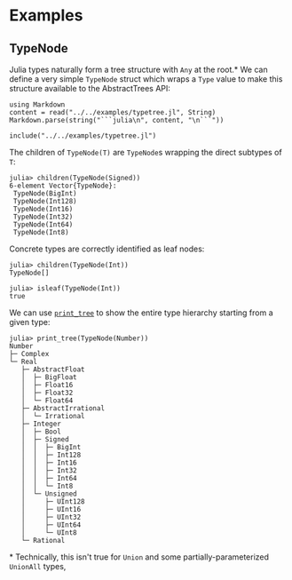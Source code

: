 # Examples

## TypeNode

Julia types naturally form a tree structure with `Any` at the root.\* We can define a very simple
`TypeNode` struct which wraps a `Type` value to make this structure available to the AbstractTrees
API:


```@eval
using Markdown
content = read("../../examples/typetree.jl", String)
Markdown.parse(string("```julia\n", content, "\n```"))
```

```@setup typetree
include("../../examples/typetree.jl")
```

The children of `TypeNode(T)` are `TypeNode`s wrapping the direct subtypes of `T`:

```jldoctest typetree
julia> children(TypeNode(Signed))
6-element Vector{TypeNode}:
 TypeNode(BigInt)
 TypeNode(Int128)
 TypeNode(Int16)
 TypeNode(Int32)
 TypeNode(Int64)
 TypeNode(Int8)
```

Concrete types are correctly identified as leaf nodes:

```jldoctest typetree
julia> children(TypeNode(Int))
TypeNode[]

julia> isleaf(TypeNode(Int))
true
```

We can use [`print_tree`](@ref) to show the entire type hierarchy starting from a given type:

```jldoctest typetree
julia> print_tree(TypeNode(Number))
Number
├─ Complex
└─ Real
   ├─ AbstractFloat
   │  ├─ BigFloat
   │  ├─ Float16
   │  ├─ Float32
   │  └─ Float64
   ├─ AbstractIrrational
   │  └─ Irrational
   ├─ Integer
   │  ├─ Bool
   │  ├─ Signed
   │  │  ├─ BigInt
   │  │  ├─ Int128
   │  │  ├─ Int16
   │  │  ├─ Int32
   │  │  ├─ Int64
   │  │  └─ Int8
   │  └─ Unsigned
   │     ├─ UInt128
   │     ├─ UInt16
   │     ├─ UInt32
   │     ├─ UInt64
   │     └─ UInt8
   └─ Rational
```


\* Technically, this isn't true for `Union` and some partially-parameterized `UnionAll` types,

